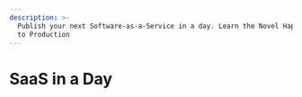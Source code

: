 ```yaml
---
description: >-
  Publish your next Software-as-a-Service in a day. Learn the Novel Happy Path
  to Production
---
```


# SaaS in a Day

